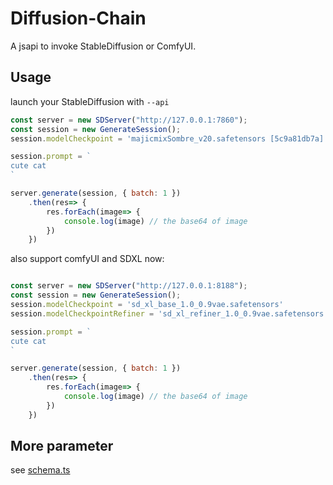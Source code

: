 # Diffusion-Chain
A jsapi to invoke StableDiffusion or ComfyUI.

## Usage 
launch your StableDiffusion with `--api`

```javascript
const server = new SDServer("http://127.0.0.1:7860");
const session = new GenerateSession();
session.modelCheckpoint = 'majicmixSombre_v20.safetensors [5c9a81db7a]'

session.prompt = `
cute cat
`

server.generate(session, { batch: 1 })
    .then(res=> {
        res.forEach(image=> {
            console.log(image) // the base64 of image
        })
    })
```

also support comfyUI and SDXL now:
```javascript

const server = new SDServer("http://127.0.0.1:8188");
const session = new GenerateSession();
session.modelCheckpoint = 'sd_xl_base_1.0_0.9vae.safetensors'
session.modelCheckpointRefiner = 'sd_xl_refiner_1.0_0.9vae.safetensors'

session.prompt = `
cute cat
`

server.generate(session, { batch: 1 })
    .then(res=> {
        res.forEach(image=> {
            console.log(image) // the base64 of image
        })
    })
```

## More parameter
see [schema.ts](./sessions/GenerateSession.ts)